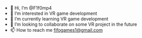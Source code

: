 - 👋 Hi, I’m @F1f0mp4
- 👀 I’m interested in VR game development
- 🌱 I’m currently learning VR game development
- 💞️ I’m looking to collaborate on some VR project in the future
- 📫 How to reach me fifogames1@gmail.com

<!---
F1f0mp4/F1f0mp4 is a ✨ special ✨ repository because its `README.md` (this file) appears on your GitHub profile.
You can click the Preview link to take a look at your changes.
--->
